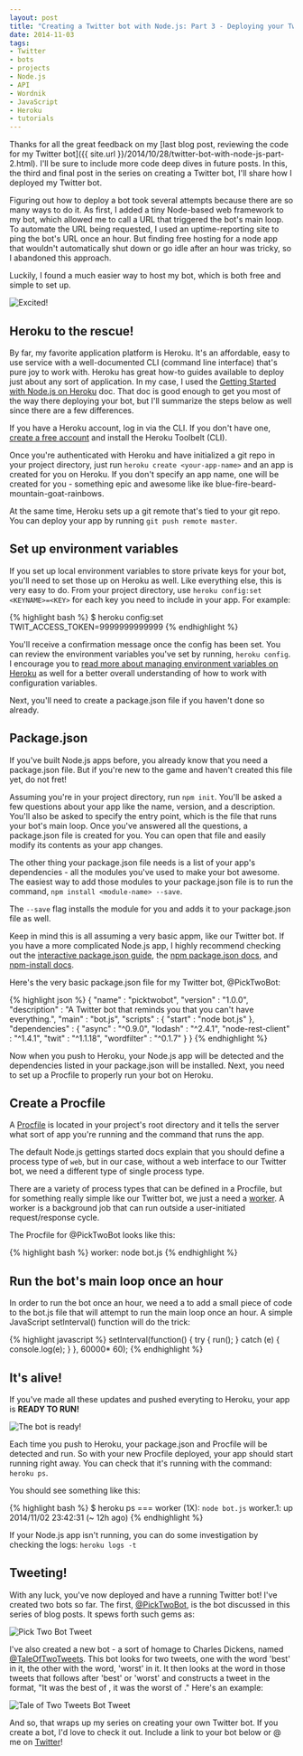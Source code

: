 ```yaml
---
layout: post
title: "Creating a Twitter bot with Node.js: Part 3 - Deploying your Twitter bot"
date: 2014-11-03
tags:
- Twitter
- bots
- projects
- Node.js
- API
- Wordnik
- JavaScript
- Heroku
- tutorials
---
```


Thanks for all the great feedback on my [last blog post, reviewing the code for my Twitter bot]({{ site.url }}/2014/10/28/twitter-bot-with-node-js-part-2.html). I'll be sure to include more code deep dives in future posts. In this, the third and final post in the series on creating a Twitter bot, I'll share how I deployed my Twitter bot.

Figuring out how to deploy a bot took several attempts because there are so many ways to do it. As first, I added a tiny Node-based web framework to my bot, which allowed me to call a URL that triggered the bot's main loop. To automate the URL being requested, I used an uptime-reporting site to ping the bot's URL once an hour. But finding free hosting for a node app that wouldn't automatically shut down or go idle after an hour was tricky, so I abandoned this approach.

Luckily, I found a much easier way to host my bot, which is both free and simple to set up.

![Excited!](/images/excited-wiig.gif)

## Heroku to the rescue!
By far, my favorite application platform is Heroku. It's an affordable, easy to use service with a well-documented CLI (command line interface) that's pure joy to work with. Heroku has great how-to guides available to deploy just about any sort of application. In my case, I used the [Getting Started with Node.js on Heroku](https://devcenter.heroku.com/articles/getting-started-with-nodejs) doc. That doc is good enough to get you most of the way there deploying your bot, but I'll summarize the steps below as well since there are a few differences.

If you have a Heroku account, log in via the CLI. If you don't have one, [create a free account](https://signup.heroku.com/dc) and install the Heroku Toolbelt (CLI).

Once you're authenticated with Heroku and have initialized a git repo in your project directory, just run `heroku create <your-app-name>` and an app is created for you on Heroku. If you don't specify an app name, one will be created for you - something epic and awesome like ike blue-fire-beard-mountain-goat-rainbows.

At the same time, Heroku sets up a git remote that's tied to your git repo. You can deploy your app by running `git push remote master`.

## Set up environment variables

If you set up local environment variables to store private keys for your bot, you'll need to set those up on Heroku as well. Like everything else, this is very easy to do. From your project directory, use `heroku config:set <KEYNAME>=<KEY>` for each key you need to include in your app. For example:

{% highlight bash %}
$ heroku config:set TWIT_ACCESS_TOKEN=9999999999999
{% endhighlight %}

You'll receive a confirmation message once the config has been set. You can review the environment variables you've set by running, `heroku config`. I encourage you to [read more about managing environment variables on Heroku](https://devcenter.heroku.com/articles/config-vars)  as well for a better overall understanding of how to work with configuration variables.

Next, you'll need to create a package.json file if you haven't done so already.

## Package.json

If you've built Node.js apps before, you already know that you need a package.json file. But if you're new to the game and haven't created this file yet, do not fret!

Assuming you're in your project directory, run `npm init`. You'll be asked a few questions about your app like the name, version, and a description. You'll also be asked to specify the entry point, which is the file that runs your bot's main loop. Once you've answered all the questions, a package.json file is created for you. You can open that file and easily modify its contents as your app changes.

The other thing your package.json file needs is a list of your app's dependencies - all the modules you've used to make your bot awesome. The easiest way to add those modules to your package.json file is to run the command, `npm install <module-name> --save`.

The `--save` flag installs the module for you and adds it to your package.json file as well.

Keep in mind this is all assuming a very basic appm, like our Twitter bot. If you have a more complicated Node.js app, I highly recommend checking out the [interactive package.json guide](http://browsenpm.org/package.json), the [npm package.json docs](https://www.npmjs.org/doc/files/package.json.html), and [npm-install docs](https://www.npmjs.org/doc/cli/npm-install.html).

Here's the very basic package.json file for my Twitter bot, @PickTwoBot:

{% highlight json %}
{
  "name"            : "picktwobot",
  "version"         : "1.0.0",
  "description"     : "A Twitter bot that reminds you that you can't have everything.",
  "main"            : "bot.js",
  "scripts"         : {
                        "start" : "node bot.js"
                      },
  "dependencies"    : {
                        "async"             : "^0.9.0",
                        "lodash"            : "^2.4.1",
                        "node-rest-client"  : "^1.4.1",
                        "twit"              : "^1.1.18",
                        "wordfilter"        : "^0.1.7"
                      }
}
{% endhighlight %}

Now when you push to Heroku, your Node.js app will be detected and the dependencies listed in your package.json will be installed. Next, you need to set up a Procfile to properly run your bot on Heroku.

## Create a Procfile

A [Procfile](https://devcenter.heroku.com/articles/procfile) is located in your project's root directory and it tells the server what sort of app you're running and the command that runs the app.

The default Node.js gettings started docs explain that you should define a process type of `web`, but in our case, without a web interface to our Twitter bot, we need a different type of single process type.

There are a variety of process types that can be defined in a Procfile, but for something really simple like our Twitter bot, we just a need a [worker](https://devcenter.heroku.com/articles/background-jobs-queueing). A worker is a background job that can run outside a user-initiated request/response cycle.

The Procfile for @PickTwoBot looks like this:

{% highlight bash %}
worker: node bot.js
{% endhighlight %}

## Run the bot's main loop once an hour

In order to run the bot once an hour, we need a to add a small piece of code to the bot.js file that will attempt to run the main loop once an hour. A simple JavaScript setInterval() function will do the trick:

{% highlight javascript %}
setInterval(function() {
  try {
    run();
  }
  catch (e) {
    console.log(e);
  }
}, 60000* 60);
{% endhighlight %}

## It's alive!

If you've made all these updates and pushed everyting to Heroku, your app is **READY TO RUN!**

![The bot is ready!](/images/oprah-excited.gif)

Each time you push to Heroku, your package.json and Procfile will be detected and run. So with your new Procfile deployed, your app should start running right away. You can check that it's running with the command: `heroku ps`.

You should see something like this:

{% highlight bash %}
$ heroku ps
=== worker (1X): `node bot.js`
worker.1: up 2014/11/02 23:42:31 (~ 12h ago)
{% endhighlight %}

If your Node.js app isn't running, you can do some investigation by checking the logs:
`heroku logs -t`

## Tweeting!

With any luck, you've now deployed and have a running Twitter bot! I've created two bots so far. The first, [@PickTwoBot](http://twitter.com/picktwobot), is the bot discussed in this series of blog posts. It spews forth such gems as:

![Pick Two Bot Tweet](/images/picktwobot.png)

I've also created a new bot - a sort of homage to Charles Dickens, named  [@TaleOfTwoTweets](https://twitter.com/taleoftwotweets). This bot looks for two tweets, one with the word 'best' in it, the other with the word, 'worst' in it. It then looks at the word in those tweets that follows after 'best' or 'worst' and constructs a tweet in the format, "It was the best of <word>, it was the worst of <word>." Here's an example:

![Tale of Two Tweets Bot Tweet](/images/taleoftwotweets.png)

And so, that wraps up my series on creating your own Twitter bot. If you create a bot, I'd love to check it out. Include a link to your bot below or @ me on [Twitter](https://twitter.com/ursooperduper)!

